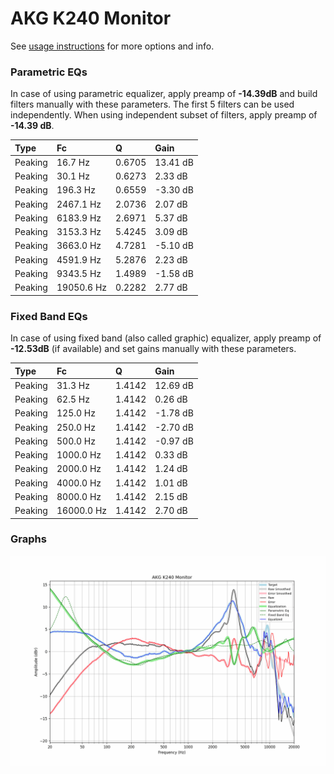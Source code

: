 # AKG K240 Monitor
See [usage instructions](https://github.com/jaakkopasanen/AutoEq#usage) for more options and info.

### Parametric EQs
In case of using parametric equalizer, apply preamp of **-14.39dB** and build filters manually
with these parameters. The first 5 filters can be used independently.
When using independent subset of filters, apply preamp of **-14.39 dB**.

| Type    | Fc         |      Q | Gain     |
|:--------|:-----------|:-------|:---------|
| Peaking | 16.7 Hz    | 0.6705 | 13.41 dB |
| Peaking | 30.1 Hz    | 0.6273 | 2.33 dB  |
| Peaking | 196.3 Hz   | 0.6559 | -3.30 dB |
| Peaking | 2467.1 Hz  | 2.0736 | 2.07 dB  |
| Peaking | 6183.9 Hz  | 2.6971 | 5.37 dB  |
| Peaking | 3153.3 Hz  | 5.4245 | 3.09 dB  |
| Peaking | 3663.0 Hz  | 4.7281 | -5.10 dB |
| Peaking | 4591.9 Hz  | 5.2876 | 2.23 dB  |
| Peaking | 9343.5 Hz  | 1.4989 | -1.58 dB |
| Peaking | 19050.6 Hz | 0.2282 | 2.77 dB  |

### Fixed Band EQs
In case of using fixed band (also called graphic) equalizer, apply preamp of **-12.53dB**
(if available) and set gains manually with these parameters.

| Type    | Fc         |      Q | Gain     |
|:--------|:-----------|:-------|:---------|
| Peaking | 31.3 Hz    | 1.4142 | 12.69 dB |
| Peaking | 62.5 Hz    | 1.4142 | 0.26 dB  |
| Peaking | 125.0 Hz   | 1.4142 | -1.78 dB |
| Peaking | 250.0 Hz   | 1.4142 | -2.70 dB |
| Peaking | 500.0 Hz   | 1.4142 | -0.97 dB |
| Peaking | 1000.0 Hz  | 1.4142 | 0.33 dB  |
| Peaking | 2000.0 Hz  | 1.4142 | 1.24 dB  |
| Peaking | 4000.0 Hz  | 1.4142 | 1.01 dB  |
| Peaking | 8000.0 Hz  | 1.4142 | 2.15 dB  |
| Peaking | 16000.0 Hz | 1.4142 | 2.70 dB  |

### Graphs
![](./AKG%20K240%20Monitor.png)